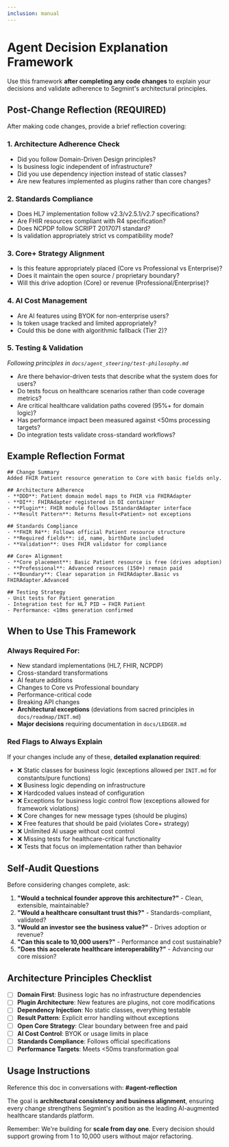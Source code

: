 ```yaml
---
inclusion: manual
---
```


# Agent Decision Explanation Framework

Use this framework **after completing any code changes** to explain your decisions and validate adherence to Segmint's architectural principles.

## Post-Change Reflection (REQUIRED)

After making code changes, provide a brief reflection covering:

### 1. **Architecture Adherence Check**
- Did you follow Domain-Driven Design principles?
- Is business logic independent of infrastructure?
- Did you use dependency injection instead of static classes?
- Are new features implemented as plugins rather than core changes?

### 2. **Standards Compliance**
- Does HL7 implementation follow v2.3/v2.5.1/v2.7 specifications?
- Are FHIR resources compliant with R4 specification?
- Does NCPDP follow SCRIPT 2017071 standard?
- Is validation appropriately strict vs compatibility mode?

### 3. **Core+ Strategy Alignment**
- Is this feature appropriately placed (Core vs Professional vs Enterprise)?
- Does it maintain the open source / proprietary boundary?
- Will this drive adoption (Core) or revenue (Professional/Enterprise)?

### 4. **AI Cost Management**
- Are AI features using BYOK for non-enterprise users?
- Is token usage tracked and limited appropriately?
- Could this be done with algorithmic fallback (Tier 2)?

### 5. **Testing & Validation** 
*Following principles in `docs/agent_steering/test-philosophy.md`*
- Are there behavior-driven tests that describe what the system does for users?
- Do tests focus on healthcare scenarios rather than code coverage metrics?
- Are critical healthcare validation paths covered (95%+ for domain logic)?
- Has performance impact been measured against <50ms processing targets?
- Do integration tests validate cross-standard workflows?

## Example Reflection Format

```
## Change Summary
Added FHIR Patient resource generation to Core with basic fields only.

## Architecture Adherence
- **DDD**: Patient domain model maps to FHIR via FHIRAdapter
- **DI**: FHIRAdapter registered in DI container
- **Plugin**: FHIR module follows IStandardAdapter interface
- **Result Pattern**: Returns Result<Patient> not exceptions

## Standards Compliance
- **FHIR R4**: Follows official Patient resource structure
- **Required fields**: id, name, birthDate included
- **Validation**: Uses FHIR validator for compliance

## Core+ Alignment
- **Core placement**: Basic Patient resource is free (drives adoption)
- **Professional**: Advanced resources (150+) remain paid
- **Boundary**: Clear separation in FHIRAdapter.Basic vs FHIRAdapter.Advanced

## Testing Strategy
- Unit tests for Patient generation
- Integration test for HL7 PID → FHIR Patient
- Performance: <10ms generation confirmed
```

## When to Use This Framework

### Always Required For:
- New standard implementations (HL7, FHIR, NCPDP)
- Cross-standard transformations  
- AI feature additions
- Changes to Core vs Professional boundary
- Performance-critical code
- Breaking API changes
- **Architectural exceptions** (deviations from sacred principles in `docs/roadmap/INIT.md`)
- **Major decisions** requiring documentation in `docs/LEDGER.md`

### Red Flags to Always Explain

If your changes include any of these, **detailed explanation required**:

- ❌ Static classes for business logic (exceptions allowed per `INIT.md` for constants/pure functions)
- ❌ Business logic depending on infrastructure
- ❌ Hardcoded values instead of configuration
- ❌ Exceptions for business logic control flow (exceptions allowed for framework violations)
- ❌ Core changes for new message types (should be plugins)
- ❌ Free features that should be paid (violates Core+ strategy)
- ❌ Unlimited AI usage without cost control
- ❌ Missing tests for healthcare-critical functionality
- ❌ Tests that focus on implementation rather than behavior

## Self-Audit Questions

Before considering changes complete, ask:

1. **"Would a technical founder approve this architecture?"** - Clean, extensible, maintainable?
2. **"Would a healthcare consultant trust this?"** - Standards-compliant, validated?
3. **"Would an investor see the business value?"** - Drives adoption or revenue?
4. **"Can this scale to 10,000 users?"** - Performance and cost sustainable?
5. **"Does this accelerate healthcare interoperability?"** - Advancing our core mission?

## Architecture Principles Checklist

- [ ] **Domain First**: Business logic has no infrastructure dependencies
- [ ] **Plugin Architecture**: New features are plugins, not core modifications
- [ ] **Dependency Injection**: No static classes, everything testable
- [ ] **Result Pattern**: Explicit error handling without exceptions
- [ ] **Open Core Strategy**: Clear boundary between free and paid
- [ ] **AI Cost Control**: BYOK or usage limits in place
- [ ] **Standards Compliance**: Follows official specifications
- [ ] **Performance Targets**: Meets <50ms transformation goal

## Usage Instructions

Reference this doc in conversations with: **#agent-reflection**

The goal is **architectural consistency and business alignment**, ensuring every change strengthens Segmint's position as the leading AI-augmented healthcare standards platform.

Remember: We're building for **scale from day one**. Every decision should support growing from 1 to 10,000 users without major refactoring.